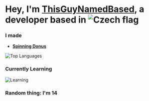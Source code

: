 # Hey, I'm [ThisGuyNamedBased](https://github.com/ThisGuyNamedBased), a developer based in ![Czech flag](https://cdn.discordapp.com/attachments/1332760560101494865/1348311004223766590/czech-flag-of-czech-republic-round-corners-png_1.png?ex=67cefff9&is=67cdae79&hm=6ef5aead2cb2775f3b9301579e12107d1de2a3f3e5ffccd1966ce17952aefee4&)

### **I made**

- [**Spinning Donus**](https://github.com/ThisGuyNamedBased/Spinning-Donus) 



![Top Languages](https://github-readme-stats.vercel.app/api/top-langs/?username=ThisGuyNamedBased&layout=compact&theme=radical)

###  **Currently Learning**

![Learning](https://img.shields.io/badge/Reverse%20Engineering-%23FF5722.svg?style=for-the-badge)


### Random thing: I'm 14
